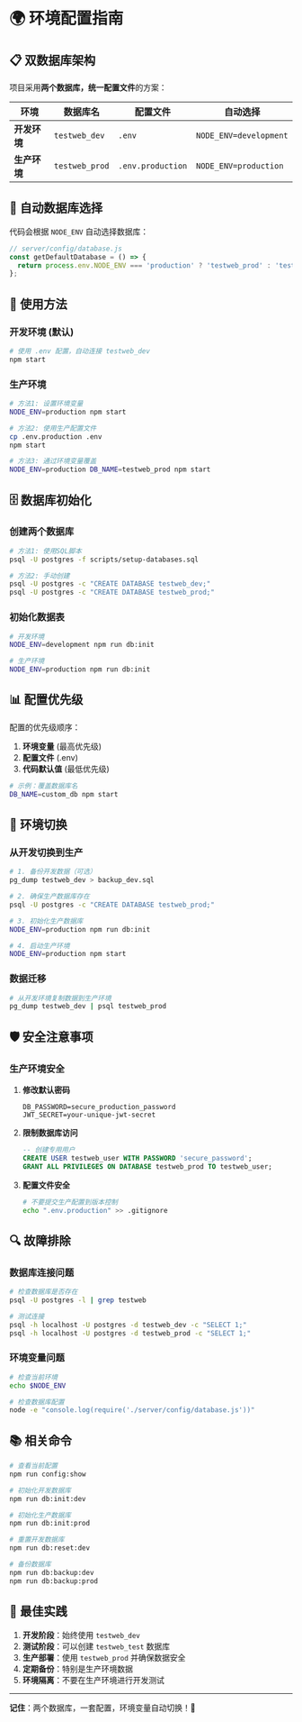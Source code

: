 # 🌍 环境配置指南

## 📋 **双数据库架构**

项目采用**两个数据库，统一配置文件**的方案：

| 环境 | 数据库名 | 配置文件 | 自动选择 |
|------|----------|----------|----------|
| **开发环境** | `testweb_dev` | `.env` | `NODE_ENV=development` |
| **生产环境** | `testweb_prod` | `.env.production` | `NODE_ENV=production` |

## 🔧 **自动数据库选择**

代码会根据 `NODE_ENV` 自动选择数据库：

```javascript
// server/config/database.js
const getDefaultDatabase = () => {
  return process.env.NODE_ENV === 'production' ? 'testweb_prod' : 'testweb_dev';
};
```

## 🚀 **使用方法**

### **开发环境** (默认)
```bash
# 使用 .env 配置，自动连接 testweb_dev
npm start
```

### **生产环境**
```bash
# 方法1: 设置环境变量
NODE_ENV=production npm start

# 方法2: 使用生产配置文件
cp .env.production .env
npm start

# 方法3: 通过环境变量覆盖
NODE_ENV=production DB_NAME=testweb_prod npm start
```

## 🗄️ **数据库初始化**

### **创建两个数据库**
```bash
# 方法1: 使用SQL脚本
psql -U postgres -f scripts/setup-databases.sql

# 方法2: 手动创建
psql -U postgres -c "CREATE DATABASE testweb_dev;"
psql -U postgres -c "CREATE DATABASE testweb_prod;"
```

### **初始化数据表**
```bash
# 开发环境
NODE_ENV=development npm run db:init

# 生产环境  
NODE_ENV=production npm run db:init
```

## 📊 **配置优先级**

配置的优先级顺序：
1. **环境变量** (最高优先级)
2. **配置文件** (.env)
3. **代码默认值** (最低优先级)

```bash
# 示例：覆盖数据库名
DB_NAME=custom_db npm start
```

## 🔄 **环境切换**

### **从开发切换到生产**
```bash
# 1. 备份开发数据（可选）
pg_dump testweb_dev > backup_dev.sql

# 2. 确保生产数据库存在
psql -U postgres -c "CREATE DATABASE testweb_prod;"

# 3. 初始化生产数据库
NODE_ENV=production npm run db:init

# 4. 启动生产环境
NODE_ENV=production npm start
```

### **数据迁移**
```bash
# 从开发环境复制数据到生产环境
pg_dump testweb_dev | psql testweb_prod
```

## 🛡️ **安全注意事项**

### **生产环境安全**
1. **修改默认密码**
   ```env
   DB_PASSWORD=secure_production_password
   JWT_SECRET=your-unique-jwt-secret
   ```

2. **限制数据库访问**
   ```sql
   -- 创建专用用户
   CREATE USER testweb_user WITH PASSWORD 'secure_password';
   GRANT ALL PRIVILEGES ON DATABASE testweb_prod TO testweb_user;
   ```

3. **配置文件安全**
   ```bash
   # 不要提交生产配置到版本控制
   echo ".env.production" >> .gitignore
   ```

## 🔍 **故障排除**

### **数据库连接问题**
```bash
# 检查数据库是否存在
psql -U postgres -l | grep testweb

# 测试连接
psql -h localhost -U postgres -d testweb_dev -c "SELECT 1;"
psql -h localhost -U postgres -d testweb_prod -c "SELECT 1;"
```

### **环境变量问题**
```bash
# 检查当前环境
echo $NODE_ENV

# 检查数据库配置
node -e "console.log(require('./server/config/database.js'))"
```

## 📚 **相关命令**

```bash
# 查看当前配置
npm run config:show

# 初始化开发数据库
npm run db:init:dev

# 初始化生产数据库  
npm run db:init:prod

# 重置开发数据库
npm run db:reset:dev

# 备份数据库
npm run db:backup:dev
npm run db:backup:prod
```

## 🎯 **最佳实践**

1. **开发阶段**：始终使用 `testweb_dev`
2. **测试阶段**：可以创建 `testweb_test` 数据库
3. **生产部署**：使用 `testweb_prod` 并确保数据安全
4. **定期备份**：特别是生产环境数据
5. **环境隔离**：不要在生产环境进行开发测试

---

**记住**：两个数据库，一套配置，环境变量自动切换！🎯
